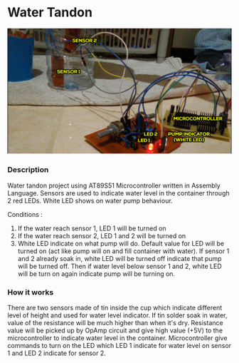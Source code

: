 # Water Tandon

<img
  src="https://raw.githubusercontent.com/adif-git/Water-Tandon/master/WaterTandon.png"
  alt="Water Tandon Pic"
/>

### **Description**

Water tandon project using AT89S51 Microcontroller written in Assembly Language. Sensors are used to indicate water level in the container through 2 red LEDs. White LED shows on water pump behaviour.

Conditions :

1. If the water reach sensor 1, LED 1 will be turned on
2. If the water reach sensor 2, LED 1 and 2 will be turned on
3. White LED indicate on what pump will do. Default value for LED will be turned on (act like pump will on and fill container with water). If sensor 1 and 2 already soak in, white LED will be turned off indicate that pump will be turned off. Then if water level below sensor 1 and 2, white LED will be turn on again indicate pump will be turning on.


### **How it works**

There are two sensors made of tin inside the cup which indicate different level of height and used for water level indicator. If tin solder soak in water, value of the resistance will be much higher than when it's dry. Resistance value will be picked up by OpAmp circuit and give high value (+5V) to the microcontroller to indicate water level in the container. Microcontroller give commands to turn on the LED which LED 1 indicate for water level on sensor 1 and LED 2 indicate for sensor 2.

